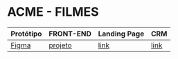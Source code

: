 # ACME - FILMES

Protótipo | FRONT-END | Landing Page | CRM
----------|-----------|--------------|-----
[Figma][link1] | [projeto][link2] | [link][link3] | [link][link3] 


[link1]: https://www.figma.com/file/EuecfEkI8BFCzR4eRJIbb6/lima-2022-strange-youtube
[link2]: https://github.com/fernandoleonid/strange-2022
[link3]: https://fernandoleonid.github.io/strange-2022/